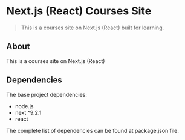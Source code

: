 # Next.js (React) Courses Site
> This is a courses site on Next.js (React) built for learning.


## About
This is a courses site on Next.js (React)

## Dependencies
The base project dependencies:

- node.js
- next ^9.2.1
- react

The complete list of dependencies can be found at package.json file.
